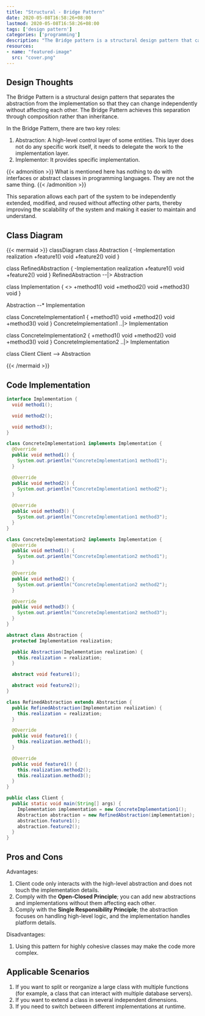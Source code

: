 ```yaml
---
title: "Structural - Bridge Pattern"
date: 2020-05-08T16:58:26+08:00
lastmod: 2020-05-08T16:58:26+08:00
tags: ['design pattern']
categories: ['programming']
description: "The Bridge pattern is a structural design pattern that can split a large class or a series of closely related classes into two independent hierarchies of abstraction and implementation, so that they can be used separately during development. The Bridge pattern achieves this separation through composition rather than inheritance."
resources:
- name: "featured-image"
  src: "cover.png"
---
```

<!--more-->
## Design Thoughts
The Bridge Pattern is a structural design pattern that separates the abstraction from the implementation so that they can change independently without affecting each other. The Bridge Pattern achieves this separation through composition rather than inheritance.

In the Bridge Pattern, there are two key roles:
1. Abstraction: A high-level control layer of some entities. This layer does not do any specific work itself, it needs to delegate the work to the implementation layer.
2. Implementor: It provides specific implementation.

{{< admonition >}}
What is mentioned here has nothing to do with interfaces or abstract classes in programming languages. They are not the same thing.
{{< /admonition >}}

This separation allows each part of the system to be independently extended, modified, and reused without affecting other parts, thereby improving the scalability of the system and making it easier to maintain and understand.

## Class Diagram
{{< mermaid >}}
classDiagram
  class Abstraction {
    -Implementation realization
    +feature1() void
    +feature2() void
  }

  class RefinedAbstraction {
    -Implementation realization
    +feature1() void
    +feature2() void
  }
  RefinedAbstraction --|> Abstraction

  class Implementation {
    <<interface>>
    +method1() void
    +method2() void
    +method3() void
  }

  Abstraction --* Implementation

  class ConcreteImplementation1 {
    +method1() void
    +method2() void
    +method3() void
  }
  ConcreteImplementation1 ..|> Implementation

  class ConcreteImplementation2 {
    +method1() void
    +method2() void
    +method3() void
  }
  ConcreteImplementation2 ..|> Implementation

  class Client
  Client --> Abstraction

{{< /mermaid >}}

## Code Implementation
```java
interface Implementation {
  void method1();

  void method2();

  void method3();
}

class ConcreteImplementation1 implements Implementation {
  @Override
  public void method1() {
    System.out.prientln("ConcreteImplementation1 method1");
  }

  @Override
  public void method2() {
    System.out.prientln("ConcreteImplementation1 method2");
  }

  @Override
  public void method3() {
    System.out.prientln("ConcreteImplementation1 method3");
  }
}

class ConcreteImplementation2 implements Implementation {
  @Override
  public void method1() {
    System.out.prientln("ConcreteImplementation2 method1");
  }

  @Override
  public void method2() {
    System.out.prientln("ConcreteImplementation2 method2");
  }

  @Override
  public void method3() {
    System.out.prientln("ConcreteImplementation2 method3");
  }
}

abstract class Abstraction {
  protected Implementation realization;

  public Abstraction(Implementation realization) {
    this.realization = realization;
  }

  abstract void feature1();

  abstract void feature2();
}

class RefinedAbstraction extends Abstraction {
  public RefinedAbstraction(Implementation realization) {
    this.realization = realization;
  }

  @Override
  public void feature1() {
    this.realization.method1();
  }

  @Override
  public void feature1() {
    this.realization.method2();
    this.realization.method3();
  }
}

public class Client {
  public static void main(String[] args) {
    Implementation implementation = new ConcreteImplementation1();
    Abstraction abstraction = new RefinedAbstraction(implementation);
    abstraction.feature1();
    abstraction.feature2();
  }
}
```

## Pros and Cons
Advantages:
1. Client code only interacts with the high-level abstraction and does not touch the implementation details.
2. Comply with the **Open-Closed Principle**; you can add new abstractions and implementations without them affecting each other.
3. Comply with the **Single Responsibility Principle**; the abstraction focuses on handling high-level logic, and the implementation handles platform details.

Disadvantages:
1. Using this pattern for highly cohesive classes may make the code more complex.

## Applicable Scenarios
1. If you want to split or reorganize a large class with multiple functions (for example, a class that can interact with multiple database servers).
2. If you want to extend a class in several independent dimensions.
3. If you need to switch between different implementations at runtime.